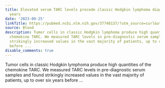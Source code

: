 ```yaml
---
title: Elevated serum TARC levels precede classic Hodgkin lymphoma diagnosis by several
  years
date: '2023-09-25'
linkTitle: https://pubmed.ncbi.nlm.nih.gov/37748137/?utm_source=curl&utm_medium=rss&utm_campaign=journals&utm_content=7603509&fc=None&ff=20230926181400&v=2.17.9.post6+86293ac
source: Blood
description: Tumor cells in classic Hodgkin lymphoma produce high quantities of the
  chemokine TARC. We measured TARC levels in pre-diagnostic serum samples and found
  strikingly increased values in the vast majority of patients, up to over six years
  before ...
disable_comments: true
---
```

Tumor cells in classic Hodgkin lymphoma produce high quantities of the chemokine TARC. We measured TARC levels in pre-diagnostic serum samples and found strikingly increased values in the vast majority of patients, up to over six years before ...